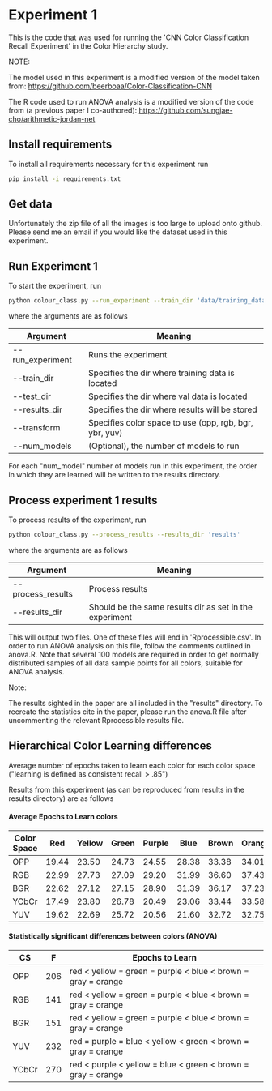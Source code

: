 # Experiment 1 
This is the code that was used for running the 'CNN Color Classification Recall Experiment' in the Color Hierarchy study.

NOTE: 

The model used in this experiment is a modified version of the model taken from: https://github.com/beerboaa/Color-Classification-CNN

The R code used to run ANOVA analysis is a modified version of the code from (a previous paper I co-authored): https://github.com/sungjae-cho/arithmetic-jordan-net

## Install requirements
To install all requirements necessary for this experiment run
```bash 
pip install -i requirements.txt
```
## Get data
Unfortunately the zip file of all the images is too large to upload onto github. 
Please send me an email if you would like the dataset used in this experiment.

## Run Experiment 1
To start the experiment, run
```bash 
python colour_class.py --run_experiment --train_dir 'data/training_data' --test_dir 'data/val_data' --results_dir opp_results --transform opp
```
where the arguments are as follows

| Argument   | Meaning  |
|---|---|
| --run_experiment | Runs the experiment |
| --train_dir | Specifies the dir where training data is located |
| --test_dir  | Specifies the dir where val data is located |
| --results_dir | Specifies the dir where results will be stored |
| --transform | Specifies color space to use (opp, rgb, bgr, ybr, yuv)|  
| --num_models | (Optional), the number of models to run |  

For each "num_model" number of models run in this experiment, the order in which they are learned
will be written to the results directory.

## Process experiment 1 results
To process results of the experiment, run
```bash 
python colour_class.py --process_results --results_dir 'results'
```
where the arguments are as follows

| Argument   | Meaning  |
|---|---|
| --process_results | Process results |
| --results_dir | Should be the same results dir as set in the experiment |
 
 This will output two files. One of these files will end in 'Rprocessible.csv'. In
 order to run ANOVA analysis on this file, follow the comments outlined in anova.R.
 Note that several 100 models are required in order to get normally distributed samples of all
 data sample points for all colors, suitable for ANOVA analysis.
 
 Note:
 
 The results sighted in the paper are all included in the "results" directory. To recreate the
 statistics cite in the paper, please run the anova.R file after uncommenting the relevant 
 Rprocessible results file.

## Hierarchical Color Learning differences
Average number of epochs taken to learn each color for each color space ("learning is defined as consistent recall > .85")

Results from this experiment (as can be reproduced from results in the results directory) are as follows

#### Average Epochs to Learn colors

|Color Space | Red | Yellow | Green | Purple | Blue | Brown | Orange | Gray |
|---|---|---|---|---|---|---|---|---|
|OPP | 19.44 | 23.50 | 24.73 | 24.55 | 28.38 | 33.38 | 34.01 | 33.08 |
|RGB | 22.99 | 27.73 | 27.09 | 29.20 | 31.99 | 36.60 | 37.43 | 36.75 |
|BGR | 22.62 | 27.12 | 27.15 | 28.90 | 31.39 | 36.17 | 37.23 | 36.30 |
|YCbCr | 17.49 | 23.80 | 26.78 | 20.49 | 23.06 | 33.44 | 33.58 | 32.55 |
|YUV | 19.62 | 22.69 | 25.72 | 20.56 | 21.60 | 32.72 | 32.75 | 31.92 |

#### Statistically significant differences between colors (ANOVA)

| CS | F | Epochs to Learn |
|---|---|---|
|OPP |206 | red < yellow = green = purple < blue < brown = gray = orange |
|RGB |141 |  red < yellow = green = purple < blue < brown = gray = orange |
|BGR | 151 | red < yellow = green = purple < blue < brown = gray = orange | 
|YUV | 232 | red = purple = blue < yellow < green < brown = gray = orange | 
|YCbCr | 270 | red < purple < yellow = blue < green < brown = gray = orange |
